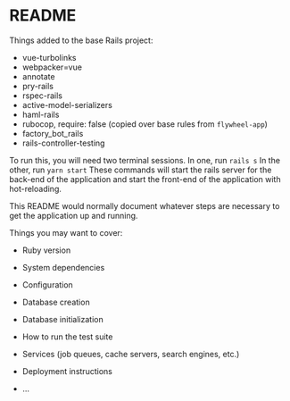 # README

Things added to the base Rails project:

* vue-turbolinks
* webpacker=vue
* annotate
* pry-rails
* rspec-rails
* active-model-serializers
* haml-rails
* rubocop, require: false (copied over base rules from `flywheel-app`)
* factory_bot_rails
* rails-controller-testing

To run this, you will need two terminal sessions. In one, run
```rails s```
In the other, run
```yarn start```
These commands will start the rails server for the back-end of the application and start the front-end of the application with hot-reloading.


This README would normally document whatever steps are necessary to get the
application up and running.

Things you may want to cover:

* Ruby version

* System dependencies

* Configuration

* Database creation

* Database initialization

* How to run the test suite

* Services (job queues, cache servers, search engines, etc.)

* Deployment instructions

* ...
